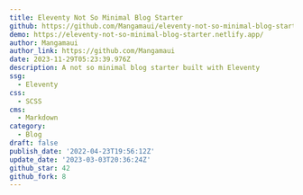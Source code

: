 ```yaml
---
title: Eleventy Not So Minimal Blog Starter
github: https://github.com/Mangamaui/eleventy-not-so-minimal-blog-starter
demo: https://eleventy-not-so-minimal-blog-starter.netlify.app/
author: Mangamaui
author_link: https://github.com/Mangamaui
date: 2023-11-29T05:23:39.976Z
description: A not so minimal blog starter built with Eleventy
ssg:
  - Eleventy
css:
  - SCSS
cms:
  - Markdown
category:
  - Blog
draft: false
publish_date: '2022-04-23T19:56:12Z'
update_date: '2023-03-03T20:36:24Z'
github_star: 42
github_fork: 8
---
```

